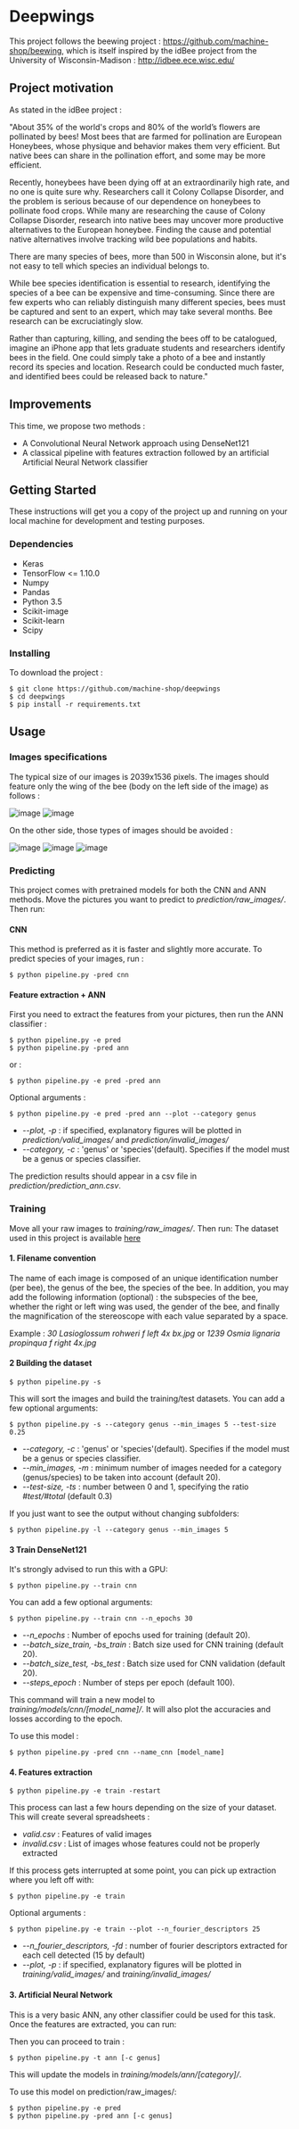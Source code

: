 # Deepwings 

This project follows the beewing project : https://github.com/machine-shop/beewing, which is itself inspired by the idBee project from the University of Wisconsin-Madison : http://idbee.ece.wisc.edu/


## Project motivation

As stated in the idBee project :

"About 35% of the world's crops and 80% of the world’s flowers are pollinated by bees! Most bees that are farmed for pollination are European Honeybees, whose physique and behavior makes them very efficient. But native bees can share in the pollination effort, and some may be more efficient.

Recently, honeybees have been dying off at an extraordinarily high rate, and no one is quite sure why. Researchers call it Colony Collapse Disorder, and the problem is serious because of our dependence on honeybees to pollinate food crops. While many are researching the cause of Colony Collapse Disorder, research into native bees may uncover more productive alternatives to the European honeybee. Finding the cause and potential native alternatives involve tracking wild bee populations and habits.

There are many species of bees, more than 500 in Wisconsin alone, but it's not easy to tell which species an individual belongs to.

While bee species identification is essential to research, identifying the species of a bee can be expensive and time-consuming. Since there are few experts who can reliably distinguish many different species, bees must be captured and sent to an expert, which may take several months. Bee research can be excruciatingly slow.

Rather than capturing, killing, and sending the bees off to be catalogued, imagine an iPhone app that lets graduate students and researchers identify bees in the field. One could simply take a photo of a bee and instantly record its species and location. Research could be conducted much faster, and identified bees could be released back to nature."

## Improvements

This time, we propose two methods : 
* A Convolutional Neural Network approach using DenseNet121
* A classical pipeline with features extraction followed by an artificial Artificial Neural Network classifier

## Getting Started
These instructions will get you a copy of the project up and running on your local machine for development and testing purposes. 
### Dependencies
* Keras
* TensorFlow <= 1.10.0
* Numpy
* Pandas
* Python 3.5
* Scikit-image
* Scikit-learn
* Scipy

### Installing

To download the project :
```
$ git clone https://github.com/machine-shop/deepwings
$ cd deepwings
$ pip install -r requirements.txt
```

## Usage
### Images specifications
The typical size of our images is 2039x1536 pixels. The images should feature only the wing of the bee (body on the left side of the image) as follows :

![image](./examples/ex1.jpg)
![image](./examples/ex2.jpg)

On the other side, those types of images should be avoided :

![image](./examples/ex3.jpg)
![image](./examples/ex4.jpg)
![image](./examples/ex5.jpg)




### Predicting
This project comes with pretrained models for both the CNN and ANN methods.
Move the pictures you want to predict to *prediction/raw_images/*. Then run:

#### CNN
This method is preferred as it is faster and slightly more accurate. To predict species of your images, run :
```
$ python pipeline.py -pred cnn 
```
#### Feature extraction + ANN
First you need to extract the features from your pictures, then run the ANN classifier :
```
$ python pipeline.py -e pred
$ python pipeline.py -pred ann
```
or :
``` 
$ python pipeline.py -e pred -pred ann
```
Optional arguments :
```
$ python pipeline.py -e pred -pred ann --plot --category genus
```
* *--plot, -p* : if specified, explanatory figures will be plotted in *prediction/valid_images/* and *prediction/invalid_images/*
* *--category, -c* : 'genus' or 'species'(default). Specifies if the model must be a genus or species classifier.

The prediction results should appear in a csv file in *prediction/prediction_ann.csv*.


### Training

Move all your raw images to *training/raw_images/*. Then run:
The dataset used in this project is available [here](https://www.dropbox.com/sh/r04kyryo6ljs6x0/AAAhAU4XKVJzuRyrroYLVdnua?dl=0)

#### 1. Filename convention
The name of each image is composed of an unique identification number (per bee), the genus of the bee, the species of the bee.
In addition, you may add the following information (optional) : the subspecies of the bee, whether the right or left wing was used, the gender of the bee, and finally the magnification of the stereoscope with each value separated by a space.     

Example : *30 Lasioglossum rohweri f left 4x bx.jpg* or *1239 Osmia lignaria propinqua f right 4x.jpg*

#### 2 Building the dataset


``` 
$ python pipeline.py -s 
```
This will sort the images and build the training/test datasets. You can add a few optional arguments:
```
$ python pipeline.py -s --category genus --min_images 5 --test-size 0.25
```
* *--category, -c* : 'genus' or 'species'(default). Specifies if the model must be a genus or species classifier.
* *--min_images, -m* : minimum number of images needed for a category (genus/species) to be taken into account (default 20).
* *--test-size, -ts* : number between 0 and 1, specifying the ratio *#test/#total* (default 0.3)

If you just want to see the output without changing subfolders:
```
$ python pipeline.py -l --category genus --min_images 5
```


#### 3 Train DenseNet121
It's strongly advised to run this with a GPU:

```
$ python pipeline.py --train cnn
```
You can add a few optional arguments:
```
$ python pipeline.py --train cnn --n_epochs 30 
```
* *--n_epochs* : Number of epochs used for training (default 20).
* *--batch_size_train, -bs_train* : Batch size used for CNN training (default 20). 
* *--batch_size_test, -bs_test* : Batch size used for CNN validation (default 20). 
* *--steps_epoch* : Number of steps per epoch (default 100).

This command will train a new model to *training/models/cnn/[model_name]/*. It will also plot the accuracies and losses according to the epoch. 

To use this model :
```
$ python pipeline.py -pred cnn --name_cnn [model_name]
```

#### 4. Features extraction
```
$ python pipeline.py -e train -restart
```
This process can last a few hours depending on the size of your dataset.
This will create several spreadsheets :
* *valid.csv* : Features of valid images 
* *invalid.csv* : List of images whose features could not be properly extracted

If this process gets interrupted at some point, you can pick up extraction where you left off with:
```
$ python pipeline.py -e train
```
Optional arguments :
```
$ python pipeline.py -e train --plot --n_fourier_descriptors 25
```
* *--n_fourier_descriptors, -fd* : number of fourier descriptors extracted for each cell detected (15 by default) 
* *--plot, -p* : if specified, explanatory figures will be plotted in *training/valid_images/* and *training/invalid_images/*

#### 3. Artificial Neural Network
This is a very basic ANN, any other classifier could be used for this task. Once the features are extracted, you can run:

Then you can proceed to train :
```
$ python pipeline.py -t ann [-c genus]
```
This will update the models in *training/models/ann/[category]/*.

To use this model on prediction/raw_images/:
```
$ python pipeline.py -e pred
$ python pipeline.py -pred ann [-c genus]
```
